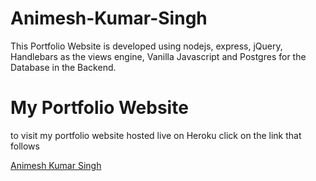 # Animesh-Kumar-Singh

 This Portfolio Website is developed using nodejs, express, jQuery, Handlebars as the views engine, Vanilla Javascript and Postgres for the Database in the Backend.
 

# My Portfolio Website
  to visit my portfolio website hosted live on Heroku click on the link that follows
  
  [Animesh Kumar Singh](https://animesh-kumar-singh.herokuapp.com)

